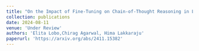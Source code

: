 ```yaml
---
title: "On the Impact of Fine-Tuning on Chain-of-Thought Reasoning in LLMs"
collection: publications
date: 2024-08-11
venue: 'Under Review'
authors: 'Elita Lobo,Chirag Agarwal, Hima Lakkaraju'
paperurl: 'https://arxiv.org/abs/2411.15382'
---
```

